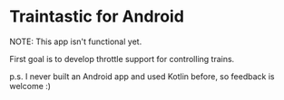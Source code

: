 # Traintastic for Android

NOTE: This app isn't functional yet.

First goal is to develop throttle support for controlling trains.

p.s. I never built an Android app and used Kotlin before, so feedback is welcome :)
